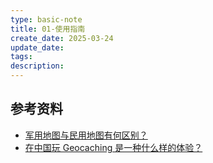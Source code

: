 ```yaml
---
type: basic-note
title: 01-使用指南
create_date: 2025-03-24
update_date: 
tags:
description:
---
```


## 参考资料

- [军用地图与民用地图有何区别？](https://www.zhihu.com/question/20487125/answer/3430730288)
- [在中国玩 Geocaching 是一种什么样的体验？](https://www.zhihu.com/question/651803676/answer/1895123638627329513)
